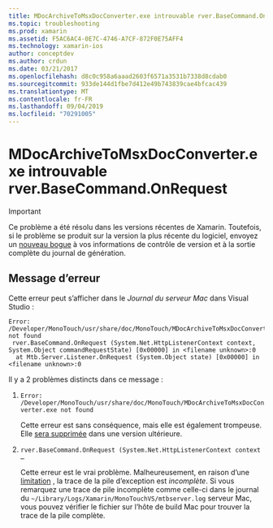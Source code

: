 ```yaml
---
title: MDocArchiveToMsxDocConverter.exe introuvable rver.BaseCommand.OnRequest
ms.topic: troubleshooting
ms.prod: xamarin
ms.assetid: F5AC6AC4-0E7C-4746-A7CF-872F0E75AFF4
ms.technology: xamarin-ios
author: conceptdev
ms.author: crdun
ms.date: 03/21/2017
ms.openlocfilehash: d8c0c958a6aaad2603f6571a3531b7338d8cdab0
ms.sourcegitcommit: 933de144d1fbe7d412e49b743839cae4bfcac439
ms.translationtype: MT
ms.contentlocale: fr-FR
ms.lasthandoff: 09/04/2019
ms.locfileid: "70291005"
---
```

# <a name="mdocarchivetomsxdocconverterexe-not-found-rverbasecommandonrequest"></a>MDocArchiveToMsxDocConverter.exe introuvable rver.BaseCommand.OnRequest

> [!IMPORTANT]
> Ce problème a été résolu dans les versions récentes de Xamarin. Toutefois, si le problème se produit sur la version la plus récente du logiciel, envoyez un [nouveau bogue](~/cross-platform/troubleshooting/questions/howto-file-bug.md) à vos informations de contrôle de version et à la sortie complète du journal de génération.


## <a name="error-message"></a>Message d’erreur

Cette erreur peut s’afficher dans le *Journal du serveur Mac* dans Visual Studio :

```
Error: /Developer/MonoTouch/usr/share/doc/MonoTouch/MDocArchiveToMsxDocConverter.exe not found
 rver.BaseCommand.OnRequest (System.Net.HttpListenerContext context, System.Object commandRequestState) [0x00000] in <filename unknown>:0
  at Mtb.Server.Listener.OnRequest (System.Object state) [0x00000] in <filename unknown>:0
```

Il y a 2 problèmes distincts dans ce message :

1. `Error: /Developer/MonoTouch/usr/share/doc/MonoTouch/MDocArchiveToMsxDocConverter.exe not found`

    Cette erreur est sans conséquence, mais elle est également trompeuse. Elle [sera supprimée](https://bugzilla.xamarin.com/show_bug.cgi?id=21667) dans une version ultérieure.

2. `rver.BaseCommand.OnRequest (System.Net.HttpListenerContext context …`

    Cette erreur est le vrai problème. Malheureusement, en raison d’une [limitation](https://bugzilla.xamarin.com/show_bug.cgi?id=22080) , la trace de la pile d’exception est *incomplète*. Si vous remarquez une trace de pile incomplète comme celle-ci dans le journal du `~/Library/Logs/Xamarin/MonoTouchVS/mtbserver.log` serveur Mac, vous pouvez vérifier le fichier sur l’hôte de build Mac pour trouver la trace de la pile complète.
